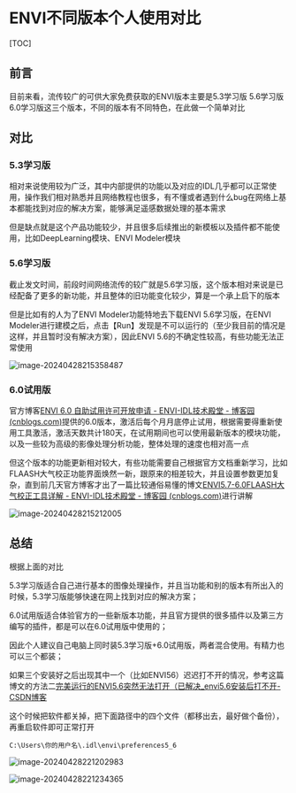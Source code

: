 # ENVI不同版本个人使用对比

[TOC]



## 前言

目前来看，流传较广的可供大家免费获取的ENVI版本主要是5.3学习版 5.6学习版 6.0学习版这三个版本，不同的版本有不同特色，在此做一个简单对比

## 对比

### 5.3学习版

相对来说使用较为广泛，其中内部提供的功能以及对应的IDL几乎都可以正常使用，操作我们相对熟悉并且网络教程也很多，有不懂或者遇到什么bug在网络上基本都能找到对应的解决方案，能够满足遥感数据处理的基本需求

但是缺点就是这个产品功能较少，并且很多后续推出的新模板以及插件都不能使用，比如DeepLearning模块、ENVI Modeler模块

### 5.6学习版

截止发文时间，前段时间网络流传的较广就是5.6学习版，这个版本相对来说是已经配备了更多的新功能，并且整体的旧功能变化较少，算是一个承上启下的版本

但是比如有的人为了ENVI Modeler功能特地去下载ENVI 5.6学习版，在ENVI Modeler进行建模之后，点击【Run】发现是不可以运行的（至少我目前的情况是这样，并且暂时没有解决方案），因此ENVI 5.6的不确定性较高，有些功能无法正常使用

![image-20240428215358487](https://cdn.jsdelivr.net/gh/zbhgis/BlogImg@main/blog/202506262348639.png)

### 6.0试用版

官方博客[ENVI 6.0 自助试用许可开放申请 - ENVI-IDL技术殿堂 - 博客园 (cnblogs.com)](https://www.cnblogs.com/enviidl/p/16275745.html)提供的6.0版本，激活后每个月月底停止试用，根据需要得重新使用工具激活，激活天数共计180天，在试用期间也可以使用最新版本的模块功能，以及一些较为高级的影像处理分析功能，整体处理的速度也相对高一点

但这个版本的功能更新相对较大，有些功能需要自己根据官方文档重新学习，比如FLAASH大气校正功能界面焕然一新，跟原来的相差较大，并且设置参数更加复杂，直到前几天官方博客才出了一篇比较通俗易懂的博文[ENVI5.7-6.0FLAASH大气校正工具详解 - ENVI-IDL技术殿堂 - 博客园 (cnblogs.com)](https://www.cnblogs.com/enviidl/p/18159374)进行讲解

![image-20240428215212005](https://cdn.jsdelivr.net/gh/zbhgis/BlogImg@main/blog/202506262348838.png)

## 总结

根据上面的对比

5.3学习版适合自己进行基本的图像处理操作，并且当功能和别的版本有所出入的时候，5.3学习版能够快速在网上找到对应的解决方案；

6.0试用版适合体验官方的一些新版本功能，并且官方提供的很多插件以及第三方编写的插件，都是可以在6.0试用版中使用的；

因此个人建议自己电脑上同时装5.3学习版+6.0试用版，两者混合使用。有精力也可以三个都装；

如果三个安装好之后出现其中一个（比如ENVI56）迟迟打不开的情况，参考这篇博文的方法二[完美运行的ENVI5.6突然无法打开（已解决_envi5.6安装后打不开-CSDN博客](https://blog.csdn.net/ZoeyLu1300/article/details/119745141?spm=1001.2014.3001.5502)

这个时候把软件都关掉，把下面路径中的四个文件（都移出去，最好做个备份），再重启软件即可正常打开

```
C:\Users\你的用户名\.idl\envi\preferences5_6
```

![image-20240428221202983](https://cdn.jsdelivr.net/gh/zbhgis/BlogImg@main/blog/202506262348032.png)

![image-20240428221234365](https://cdn.jsdelivr.net/gh/zbhgis/BlogImg@main/blog/202506262348745.png)